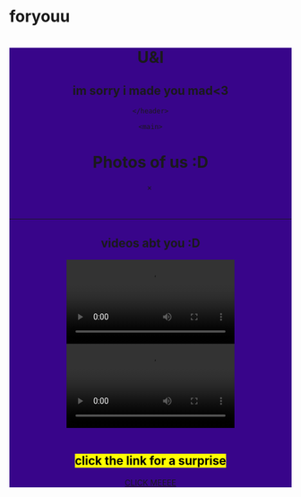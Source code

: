 # foryouu
<html lang="en">
<head>
    <meta charset="UTF-8">
    <meta name="viewport" content="width=device-width, initial-scale=1.0">
    <link rel="stylesheet" href="style.css">
</head>
<body>
    <header style="background-color: rgb(56, 5, 138);">
        <h1> U&I</h1>
        <h2> im sorry i made you mad<3</h2>

    </header>

    <main>
<div class="container">
    <h1>Photos of us :D</h1>
    <div class="image-container">
        <div class="image"><img src="images/img-1.jpg" alt=""></div>
        <div class="image"><img src="images/img-2.jpg" alt=""></div>
        <div class="image"><img src="images/img-3.jpg" alt=""></div>
        <div class="image"><img src="images/img-4.jpg" alt=""></div>
        <div class="image"><img src="images/img-5.jpg" alt=""></div>
        <div class="image"><img src="images/img-6.jpg" alt=""></div>
        <div class="image"><img src="images/img-7.jpg" alt=""></div>
        <div class="image"><img src="images/img-8.jpg" alt=""></div>
    </div>
    <div class="popup-image">
        <span>&times;</span>
        <img src="Captures/images/img-1.jpg" alt="">
    </div>

</div>
<script>

    document.querySelectorAll('.image-container img').forEach(image=>{
image.onclick = () =>{
    document.querySelector('.popup-image').style.display = 'block';
    document.querySelector('.popup-image img').src = image.getAttribute('src');
}
    });

    document.querySelector('.popup-image span').onclick = () =>{
        document.querySelector('.popup-image').style.display = 'none';
    }
</script>
<br>
<br>
<hr>
<h2> videos abt you :D</h2>
<video controls src="Download (1).mp4"></video>
<video controls src="Download.mp4"></video>
<br>
<br>
<h2> <mark> click the link for a surprise</mark> </h2>
<a href="flowers.html" target="_blank" title="SURPRISEEEE">
    CLICK MEEEE
</a>
    </main>
    
</body>
</html>